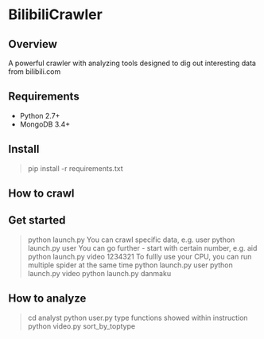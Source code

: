 # BilibiliCrawler

## Overview
A powerful crawler with analyzing tools designed to dig out interesting data from bilibili.com

## Requirements
- Python 2.7+
- MongoDB 3.4+

## Install
> pip install -r requirements.txt

## How to crawl
## Get started
> python launch.py
You can crawl specific data, e.g. user
> python launch.py user
You can go further - start with certain number, e.g. aid
> python launch.py video 1234321
To fullly use your CPU, you can run multiple spider at the same time
> python launch.py user
> python launch.py video
> python launch.py danmaku

## How to analyze
> cd analyst
> python user.py
type functions showed within instruction
> python video.py sort_by_toptype
